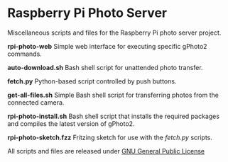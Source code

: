 # Raspberry Pi Photo Server

Miscellaneous scripts and files for the Raspberry Pi photo server project.

**rpi-photo-web** Simple web interface for executing specific gPhoto2 commands.

**auto-download.sh** Bash shell script for unattended photo transfer.

**fetch.py** Python-based script controlled by push buttons.

**get-all-files.sh** Simple Bash shell script for transferring photos from the connected camera.

**rpi-photo-install.sh** Bash shell script that installs the required packages and compiles the latest version of gPhoto2.

**rpi-photo-sketch.fzz** Fritzing sketch for use with the *fetch.py* scripts.

All scripts and files are released under [GNU General Public License](http://www.gnu.org/licenses/gpl.html)
